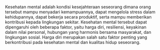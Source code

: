 Kesehatan mental adalah kondisi kesejahteraan seseorang dimana orang tersebut mampu menyadari kemampuannya, dapat mengelola stress dalam kehidupannya, dapat bekerja secara produktif, serta mampu memberikan kontribusi kepada lingkungan sekitar. Kesehatan mental tersebut dapat dipengaruhi oleh beberapa faktor, yaitu harga diri, resiliensi, keyakinan dalam nilai personal, hubungan yang harmonis bersama masyarakat, dan lingkungan sosial. Harga diri merupakan salah satu faktor penting yang berkontribusi pada kesehatan mental dan kualitas hidup seseorang.
